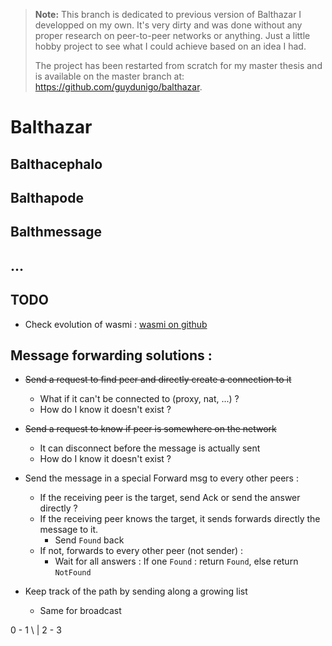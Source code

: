 > **Note:** This branch is dedicated to previous version of Balthazar I developped on my own.
> It's very dirty and was done without any proper research on peer-to-peer networks or anything.
> Just a little hobby project to see what I could achieve based on an idea I had.
>
> The project has been restarted from scratch for my master thesis and is available on the master branch at: <https://github.com/guydunigo/balthazar>.

# Balthazar

## Balthacephalo

## Balthapode

## Balthmessage

## ...

## TODO

- Check evolution of wasmi : [wasmi on github](https://github.com/paritytech/wasmi)

## Message forwarding solutions :

- ~~Send a request to find peer and directly create a connection to it~~
    - What if it can't be connected to (proxy, nat, ...) ?
    - How do I know it doesn't exist ?
- ~~Send a request to know if peer is somewhere on the network~~
    - It can disconnect before the message is actually sent
    - How do I know it doesn't exist ?
- Send the message in a special Forward msg to every other peers :
    - If the receiving peer is the target, send Ack or send the answer directly ?
    - If the receiving peer knows the target, it sends forwards directly the message to it.
        - Send `Found` back
    - If not, forwards to every other peer (not sender) :
        - Wait for all answers : If one `Found` : return `Found`, else return `NotFound`

- Keep track of the path by sending along a growing list
    - Same for broadcast

0 - 1
  \ | 
    2 - 3
